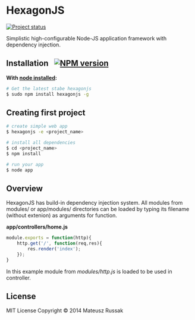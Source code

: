 HexagonJS
=======

[![Project status](https://travis-ci.org/raaymax/hexagon.svg)](https://travis-ci.org/raaymax/hexagon)


Simplistic high-configurable Node-JS application framework with dependency injection.

## Installation &nbsp;  [![NPM version](https://badge.fury.io/js/hexagonjs.svg)](https://badge.fury.io/js/hexagonjs)

**With [node installed](http://nodejs.org):**
```sh
# Get the latest stabe hexagonjs
$ sudo npm install hexagonjs -g
```

## Creating first project
```sh
# create simple web app
$ hexagonjs -e <project_name>

# install all dependencies
$ cd <project_name>
$ npm install

# run your app
$ node app
```

## Overview

HexagonJS has build-in dependency injection system. All modules from modules/ or app/modules/ directories can be loaded by typing its filename (without extenion) as arguments for function.  

**app/controllers/home.js**
```js
module.exports = function(http){
	http.get('/', function(req,res){
		res.render('index');
	});
}
```
In this example module from *modules/http.js* is loaded to be used in controller.





## License

MIT License Copyright © 2014 Mateusz Russak
